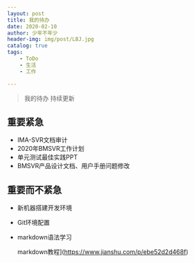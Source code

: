 ```yaml
---
layout: post
title: 我的待办
date: 2020-02-10
author: 少年不年少
header-img: img/post/LBJ.jpg
catalog: true
tags:
    - ToDo
    - 生活
    - 工作

---
```



> 我的待办 持续更新 

## 重要紧急 
* IMA-SVR文档审计
* 2020年BMSVR工作计划
* 单元测试最佳实践PPT
* BMSVR产品设计文档、用户手册问题修改

## 重要而不紧急 
* 新机器搭建开发环境

* Git环境配置

* markdown语法学习 

  markdown教程](https://www.jianshu.com/p/ebe52d2d468f)
